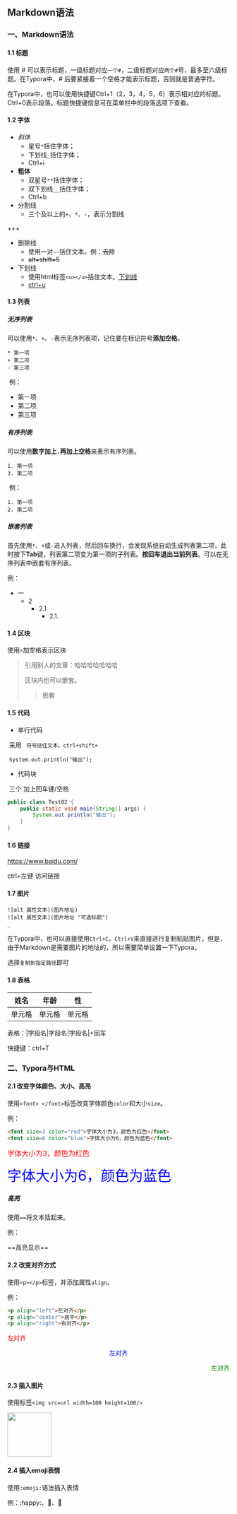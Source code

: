 ## Markdown语法

### 一、Markdown语法

#### 1.1 标题

使用 # 可以表示标题，一级标题对应`一个#`，二级标题对应`两个#`号，最多至六级标题。在Typora中，# 后要紧接着一个空格才能表示标题，否则就是普通字符。

在Typora中，也可以使用快捷键Ctrl+1（2，3，4，5，6）表示相对应的标题。Ctrl+0表示段落。标题快捷键信息可在菜单栏中的段落选项下查看。

#### 1.2 字体

- *斜体*
  - 星号`*`括住字体；
  - 下划线`_`括住字体；
  - Ctrl+i
- **粗体**
  - 双星号`**`括住字体；
  - 双下划线`__`括住字体；
  - Ctrl+b
- 分割线
  - 三个及以上的`+`、`*`、`-`，表示分割线

+++

- 删除线
  - 使用一对`~~`括住文本。例：~~去除~~
  - ~~alt+shift+5~~
- 下划线
  - 使用html标签`<u></u>`括住文本。<u>下划线</u>
  - <u>ctrl+u</u>

#### 1.3 列表

##### 无序列表

​	可以使用`*`、`+`、`-`表示无序列表项，记住要在标记符号**添加空格**。

```
* 第一项
+ 第二项
- 第三项
```

​	例：

- 第一项
- 第二项
- 第三项

##### 有序列表

​	可以使用**数字加上`.`再加上空格**来表示有序列表。

```
1. 第一项
3. 第二项
```

​	例：

 	1. 第一项
 	2. 第二项

##### 嵌套列表

首先使用`*`、`+`或`-`进入列表，然后回车换行，会发现系统自动生成列表第二项，此时按下**Tab**键，列表第二项变为第一项的子列表。**按回车退出当前列表**。可以在无序列表中嵌套有序列表。

例：

- 一
  - 2
    - 2.1
      - 2.1.

#### 1.4 区块

使用`>`加空格表示区块

> 引用别人的文章：哈哈哈哈哈哈哈
>
> 区块内也可以嵌套。
>
> > 嵌套

#### 1.5 代码

- 单行代码

​	采用 ` 符号括住文本。ctrl+shift+`

​	`System.out.println("输出");`

- 代码块

​	三个`加上回车键/空格

```java
public class Test02 {
    public static void main(String[] args) {
        System.out.println("输出");
    }
}
```

#### 1.6 链接

https://www.baidu.com/

ctrl+左键 访问链接

#### 1.7 图片

```
![alt 属性文本](图片地址)
![alt 属性文本](图片地址 "可选标题")
```

<img src="C:\Users\DELL\Desktop\头像.jpg" alt="本地图片" style="zoom:10%;" />

在Typora中，也可以直接使用`Ctrl+C`，`Ctrl+V`来直接进行复制粘贴图片，但是，由于Markdown是需要图片的地址的，所以需要简单设置一下Typora。

选择`复制到指定路径`即可

#### 1.8 表格

| 姓名   | 年龄   | 性     |
| ------ | ------ | ------ |
| 单元格 | 单元格 | 单元格 |

表格：|字段名|字段名|字段名|+回车

快捷键：ctrl+T

### 二、Typora与HTML

#### 2.1 改变字体颜色、大小、高亮

使用`<font> </font>`标签改变字体颜色`color`和大小`size`。

例：

```html
<font size=3 color="red">字体大小为3，颜色为红色</font>
<font size=6 color="blue">字体大小为6，颜色为蓝色</font>
```

<font size=3 color="red">字体大小为3，颜色为红色</font>

<font size=6 color="blue">字体大小为6，颜色为蓝色</font>

##### 高亮

使用`==`将文本括起来。

例：

==高亮显示==

#### 2.2 改变对齐方式

使用`<p></p>`标签，并添加属性`align`。

例：

```html
<p align="left">左对齐</p>
<p align="center">居中</p>
<p align="right">右对齐</p>
```

<p align="left"><font color="red">左对齐</font></p>

<p align="center"><font color="blue">左对齐</font></p>

<p align="right"><font color="green">左对齐</font></p>

#### 2.3 插入图片

使用标签`<img src=url width=100 height=100/>`

<img src=C:\Users\DELL\Desktop\头像.jpg width=100 height=100/>

#### 2.4 插入emoji表情

使用`:emoji:`语法插入表情

例：:happy:、:crab:、:horse:









